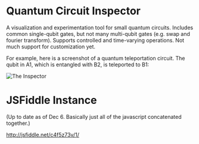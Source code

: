 Quantum Circuit Inspector
=========================

A visualization and experimentation tool for small quantum circuits. Includes common single-qubit gates, but not many multi-qubit gates (e.g. swap and fourier transform). Supports controlled and time-varying operations. Not much support for customization yet.

For example, here is a screenshot of a quantum teleportation circuit. The qubit in A1, which is entangled with B2, is teleported to B1:

![The Inspector](http://i.imgur.com/t1aIye1.png)

JSFiddle Instance
=================

(Up to date as of Dec 6. Basically just all of the javascript concatenated together.)

http://jsfiddle.net/c4f5z73v/1/

